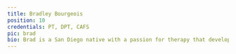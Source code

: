 ```yaml
---
title: Bradley Bourgeois
position: 10
credentials: PT, DPT, CAFS
pic: brad
bio: Brad is a San Diego native with a passion for therapy that developed taking care of his own family. He earned his dual bachelor’s from SDSU and later earned his Doctorate in Physical Therapy from the University of St Augustine. Brad enjoys working with people from all different backgrounds and tailoring therapy to fit their needs. He has a passion for new innovations and used modern technologies such as 3D printing to improve his and his patients’ day to day lives. Outside the clinic he enjoys hiking, adventures with his dog, and enjoying time with his family and friends.
---
```

